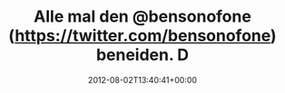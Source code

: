 ---
retweeted: false
source: <a href="http://twitter.com/download/android" rel="nofollow">Twitter for Android</a>
entities:
  user_mentions: []
  urls: []
  symbols: []
  media:
  - expanded_url: https://twitter.com/bascht/status/231021700555366400/photo/1
    indices:
    - '80'
    - '100'
    url: http://t.co/PjIcRaDH
    media_url: http://pbs.twimg.com/media/AzTBAz2CYAApPCn.png
    id_str: '231021700563755008'
    id: '231021700563755008'
    media_url_https: https://pbs.twimg.com/media/AzTBAz2CYAApPCn.png
    sizes:
      small:
        w: '408'
        h: '680'
        resize: fit
      medium:
        w: '480'
        h: '800'
        resize: fit
      thumb:
        w: '150'
        h: '150'
        resize: crop
      large:
        w: '480'
        h: '800'
        resize: fit
    type: photo
    display_url: pic.twitter.com/PjIcRaDH
  hashtags: []
display_text_range:
- '0'
- '100'
favorite_count: '0'
id_str: '231021700555366400'
truncated: false
retweet_count: '0'
id: '231021700555366400'
possibly_sensitive: false
created_at: Thu Aug 02 13:40:41 +0000 2012
favorited: false
full_text: Alle mal den [@bensonofone](https://twitter.com/bensonofone) beneiden.
  Der geht heute Abend zur Tanzveranstaltung.
lang: de
extended_entities:
  media:
  - expanded_url: https://twitter.com/bascht/status/231021700555366400/photo/1
    indices:
    - '80'
    - '100'
    url: http://t.co/PjIcRaDH
    media_url: http://pbs.twimg.com/media/AzTBAz2CYAApPCn.png
    id_str: '231021700563755008'
    id: '231021700563755008'
    media_url_https: https://pbs.twimg.com/media/AzTBAz2CYAApPCn.png
    sizes:
      small:
        w: '408'
        h: '680'
        resize: fit
      medium:
        w: '480'
        h: '800'
        resize: fit
      thumb:
        w: '150'
        h: '150'
        resize: crop
      large:
        w: '480'
        h: '800'
        resize: fit
    type: photo
    display_url: pic.twitter.com/PjIcRaDH
tags:
- pesos/twitter
date: '2012-08-02T13:40:41+00:00'
src: https://twitter.com/bascht/status/231021700555366400
original_url: https://twitter.com/bascht/status/231021700555366400
type: twitter_tweet
media_url: https://img.bascht.com/twitter/pbs.twimg.com/media/AzTBAz2CYAApPCn.png
text: Alle mal den [@bensonofone](https://twitter.com/bensonofone) beneiden. Der geht
  heute Abend zur Tanzveranstaltung.
title: Alle mal den @bensonofone (https://twitter.com/bensonofone) beneiden. D

---